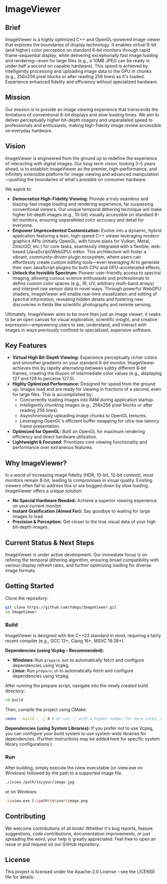 # ImageViewer

## Brief
ImageViewer is a highly optimized C++ and OpenGL-powered image viewer that explores the boundaries of display technology. It enables virtual 9-bit (and higher) color perception on standard 8-bit monitors through rapid frame-sequential display, while delivering exceptionally fast image loading and rendering—even for large files (e.g., a 10MB JPEG can be ready in under half a second on capable hardware). This speed is achieved by intelligently processing and uploading image data to the GPU in chunks (e.g., 256x256 pixel blocks or after reading 256 lines) as it's loaded. Experience enhanced fidelity and efficiency without specialized hardware.

## Mission
Our mission is to provide an image viewing experience that transcends the limitations of conventional 8-bit displays and slow loading times. We aim to deliver perceptually higher bit-depth imagery and unparalleled speed to professionals and enthusiasts, making high-fidelity image review accessible on everyday hardware.

## Vision
ImageViewer is engineered from the ground up to redefine the experience of interacting with digital images. Our long-term vision, looking 3–5 years ahead, is to establish ImageViewer as the premier, high-performance, and infinitely extensible platform for image viewing and advanced manipulation—pushing the boundaries of what's possible on consumer hardware.

We aspire to:

- **Democratize High-Fidelity Viewing:** Provide a truly seamless and blazing-fast image loading and rendering experience, far surpassing conventional viewers. Our unique temporal dithering technique will make higher bit-depth images (e.g., 10-bit) visually accessible on standard 8-bit monitors, ensuring unparalleled color accuracy and detail for everyone.
- **Empower Unprecedented Customization:** Evolve into a dynamic, hybrid application featuring a lean, high-speed C++ viewer leveraging modern graphics APIs (initially OpenGL, with future plans for Vulkan, Metal, Direct2D, etc.) for core tasks, seamlessly integrated with a flexible, web-based (JavaScript/WebGPU) editor. This architecture will foster a vibrant, community-driven plugin ecosystem, where users can effortlessly create custom editing tools—even leveraging AI to generate their own JavaScript plugins for both CPU and GPU-accelerated effects.
- **Unlock the Invisible Spectrum:** Pioneer user-friendly access to spectral imaging, allowing curious science enthusiasts and professionals to define custom color spaces (e.g., IR, UV, arbitrary multi-band arrays) and interpret raw sensor data in novel ways. Through powerful WebGPU shaders, ImageViewer will enable real-time visualization and editing of spectral information, revealing hidden details and fostering new discoveries in fields like scientific photography and remote sensing.

Ultimately, ImageViewer aims to be more than just an image viewer; it seeks to be an open canvas for visual exploration, scientific insight, and creative expression—empowering users to see, understand, and interact with images in ways previously confined to specialized, expensive software.

## Key Features
- **Virtual High Bit-Depth Viewing:** Experience perceptually richer colors and smoother gradients on your standard 8-bit monitor. ImageViewer achieves this by rapidly alternating between subtly different 8-bit frames, creating the illusion of intermediate color values (e.g., displaying 127 and 128 to perceive 127.5).
- **Highly Optimized Performance:** Designed for speed from the ground up. Images load and are ready for viewing in fractions of a second, even for large files. This is accomplished by:
  - Concurrently loading images into RAM during application startup.
  - Intelligently chunking images (e.g., 256x256 pixel blocks or after reading 256 lines).
  - Asynchronously uploading image chunks to OpenGL textures.
  - Leveraging OpenGL's efficient buffer swapping for ultra-low latency frame presentation.
- **Optimized for OpenGL:** Built on OpenGL for maximum rendering efficiency and direct hardware utilization.
- **Lightweight & Focused:** Prioritizes core viewing functionality and performance over extraneous features.

## Why ImageViewer?
In a world of increasing image fidelity (HDR, 10-bit, 12-bit content), most monitors remain 8-bit, leading to compromises in visual quality. Existing viewers often fail to address this or are bogged down by slow loading. ImageViewer offers a unique solution:

- **No Special Hardware Needed:** Achieve a superior viewing experience on your current monitor.
- **Instant Gratification (Aimed For):** Say goodbye to waiting for large images to load.
- **Precision & Perception:** Get closer to the true visual data of your high bit-depth images.

## Current Status & Next Steps
ImageViewer is under active development. Our immediate focus is on refining the temporal dithering algorithm, ensuring broad compatibility with various display refresh rates, and further optimizing loading for diverse image formats.

## Getting Started
Clone the repository:

```sh
git clone https://github.com/Yabgu/ImageViewer.git
cd ImageViewer
```

### Build
ImageViewer is designed with the C++23 standard in mind, requiring a fairly recent compiler (e.g., GCC 13+, Clang 16+, MSVC 19.38+).

**Dependencies (using Vcpkg – Recommended):**

- **Windows:** Run `prepare.bat` to automatically fetch and configure dependencies using Vcpkg.
- **Linux:** Run `prepare.sh` to automatically fetch and configure dependencies using Vcpkg.

After running the prepare script, navigate into the newly created build directory:

```sh
cd build
```

Then, compile the project using CMake:

```sh
cmake --build . -j 4 # Or use -j with a higher number for more cores, e.g., -j 8
```

**Dependencies (using System Libraries):** If you prefer not to use Vcpkg, you can configure your build system to use system-wide libraries for dependencies. (Further instructions may be added here for specific system library configurations.)

### Run
After building, simply execute the iview executable (or iview.exe on Windows) followed by the path to a supported image file.

```sh
./iview /path/to/your/image.jpg
```

or on Windows:

```sh
.\iview.exe C:\path\to\your\image.png
```

## Contributing
We welcome contributions of all kinds! Whether it's bug reports, feature suggestions, code contributions, documentation improvements, or just spreading the word, your help is greatly appreciated. Feel free to open an issue or pull request on our GitHub repository.

## License
This project is licensed under the Apache-2.0 License – see the LICENSE file for details.
